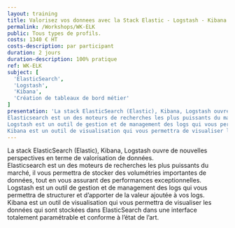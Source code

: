 ```yaml
---
layout: training
title: Valorisez vos donnees avec la Stack Elastic - Logstash - Kibana  (ELK)
permalink: /Workshops/WK-ELK
public: Tous types de profils.
costs: 1340 € HT
costs-description: par participant
duration: 2 jours
duration-description: 100% pratique
ref: WK-ELK
subject: [
  'ElasticSearch',
  'Logstash',
  'Kibana',
  'Création de tableaux de bord métier'
]
presentation: 'La stack ElasticSearch (Elastic), Kibana, Logstash ouvre de nouvelles perspectives en terme de valorisation de données.
Elasticsearch est un des moteurs de recherches les plus puissants du marché, il vous permettra de stocker des volumétries importantes de données, tout en vous assurant des performances exceptionnelles.
Logstash est un outil de gestion et de management des logs qui vous permettra de structurer et d’apporter de la valeur ajoutée à vos logs.
Kibana est un outil de visualisation qui vous permettra de visualiser les données qui sont stockées dans ElasticSearch dans une interface totalement paramétrable et conforme à l’état de l’art.'
---
```


La stack ElasticSearch (Elastic), Kibana, Logstash ouvre de nouvelles perspectives en terme de valorisation de données.  
Elasticsearch est un des moteurs de recherches les plus puissants du marché, il vous permettra de stocker des volumétries importantes de données, tout en vous assurant des performances exceptionnelles.  
Logstash est un outil de gestion et de management des logs qui vous permettra de structurer et d’apporter de la valeur ajoutée à vos logs.  
Kibana est un outil de visualisation qui vous permettra de visualiser les données qui sont stockées dans ElasticSearch dans une interface totalement paramétrable et conforme à l’état de l’art.  
